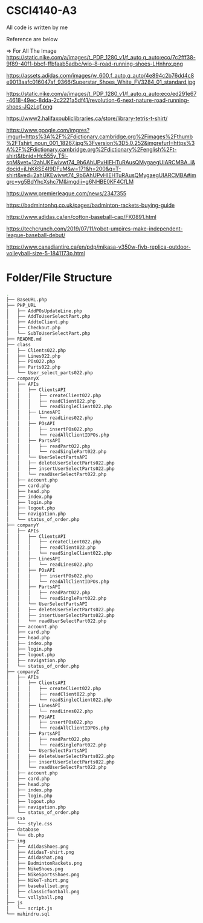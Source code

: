 # CSCI4140-A3

All code is written by me

Reference are below

=> For All The Image
https://static.nike.com/a/images/t_PDP_1280_v1/f_auto,q_auto:eco/7c2fff38-9f89-40f1-bbcf-ffbfaab5adbc/wio-8-road-running-shoes-LHnhnx.png

https://assets.adidas.com/images/w_600,f_auto,q_auto/4e894c2b76dd4c8e9013aafc016047af_9366/Superstar_Shoes_White_FV3284_01_standard.jpg

https://static.nike.com/a/images/t_PDP_1280_v1/f_auto,q_auto:eco/ed291e67-4618-49ec-8dda-2c2221a5df41/revolution-6-next-nature-road-running-shoes-JQzLqf.png

https://www2.halifaxpubliclibraries.ca/store/library-tetris-t-shirt/

https://www.google.com/imgres?imgurl=https%3A%2F%2Fdictionary.cambridge.org%2Fimages%2Fthumb%2FTshirt_noun_001_18267.jpg%3Fversion%3D5.0.252&imgrefurl=https%3A%2F%2Fdictionary.cambridge.org%2Fdictionary%2Fenglish%2Ft-shirt&tbnid=Hc555y_T5l-spM&vet=12ahUKEwivwt74_9b6AhUPvHIEHTuRAusQMygaegUIARCMBA..i&docid=jLhK6SE4I9DFuM&w=171&h=200&q=T-shirt&ved=2ahUKEwivwt74_9b6AhUPvHIEHTuRAusQMygaegUIARCMBA#imgrc=yg5BdYhcXshc7M&imgdii=g6NHBE0KF4CfLM

https://www.premierleague.com/news/2347355

https://badmintonhq.co.uk/pages/badminton-rackets-buying-guide

https://www.adidas.ca/en/cotton-baseball-cap/FK0891.html

https://techcrunch.com/2019/07/11/robot-umpires-make-independent-league-baseball-debut/

https://www.canadiantire.ca/en/pdp/mikasa-v350w-fivb-replica-outdoor-volleyball-size-5-1841173p.html

# Folder/File Structure

```bash
.
├── BaseURL.php
├── PHP_URL
│   ├── AddPOsUpdateLine.php
│   ├── AddToUserSelectPart.php
│   ├── AddtoClient.php
│   ├── Checkout.php
│   └── SubToUserSelectPart.php
├── README.md
├── class
│   ├── Clients022.php
│   ├── Lines022.php
│   ├── POs022.php
│   ├── Parts022.php
│   └── User_select_parts022.php
├── companyX
│   ├── APIs
│   │   ├── ClientsAPI
│   │   │   ├── createClient022.php
│   │   │   ├── readClient022.php
│   │   │   └── readSingleClient022.php
│   │   ├── LinesAPI
│   │   │   └── readLines022.php
│   │   ├── POsAPI
│   │   │   ├── insertPOs022.php
│   │   │   └── readAllClientIDPOs.php
│   │   ├── PartsAPI
│   │   │   ├── readPart022.php
│   │   │   └── readSinglePart022.php
│   │   └── UserSelectPartsAPI
│   │   ├── deleteUserSelectParts022.php
│   │   ├── insertUserSelectParts022.php
│   │   └── readUserSelectPart022.php
│   ├── account.php
│   ├── card.php
│   ├── head.php
│   ├── index.php
│   ├── login.php
│   ├── logout.php
│   ├── navigation.php
│   └── status_of_order.php
├── companyY
│   ├── APIs
│   │   ├── ClientsAPI
│   │   │   ├── createClient022.php
│   │   │   ├── readClient022.php
│   │   │   └── readSingleClient022.php
│   │   ├── LinesAPI
│   │   │   └── readLines022.php
│   │   ├── POsAPI
│   │   │   ├── insertPOs022.php
│   │   │   └── readAllClientIDPOs.php
│   │   ├── PartsAPI
│   │   │   ├── readPart022.php
│   │   │   └── readSinglePart022.php
│   │   └── UserSelectPartsAPI
│   │   ├── deleteUserSelectParts022.php
│   │   ├── insertUserSelectParts022.php
│   │   └── readUserSelectPart022.php
│   ├── account.php
│   ├── card.php
│   ├── head.php
│   ├── index.php
│   ├── login.php
│   ├── logout.php
│   ├── navigation.php
│   └── status_of_order.php
├── companyZ
│   ├── APIs
│   │   ├── ClientsAPI
│   │   │   ├── createClient022.php
│   │   │   ├── readClient022.php
│   │   │   └── readSingleClient022.php
│   │   ├── LinesAPI
│   │   │   └── readLines022.php
│   │   ├── POsAPI
│   │   │   ├── insertPOs022.php
│   │   │   └── readAllClientIDPOs.php
│   │   ├── PartsAPI
│   │   │   ├── readPart022.php
│   │   │   └── readSinglePart022.php
│   │   └── UserSelectPartsAPI
│   │   ├── deleteUserSelectParts022.php
│   │   ├── insertUserSelectParts022.php
│   │   └── readUserSelectPart022.php
│   ├── account.php
│   ├── card.php
│   ├── head.php
│   ├── index.php
│   ├── login.php
│   ├── logout.php
│   ├── navigation.php
│   └── status_of_order.php
├── css
│   └── style.css
├── database
│   └── db.php
├── img
│   ├── AdidasShoes.png
│   ├── AdidasT-shirt.png
│   ├── Adidashat.png
│   ├── BadmintonRackets.png
│   ├── NikeShoes.png
│   ├── NikeSportsShoes.png
│   ├── NikeT-shirt.png
│   ├── baseballset.png
│   ├── classicfootball.png
│   └── vollyball.png
├── js
│   └── script.js
└── mahindru.sql
```
